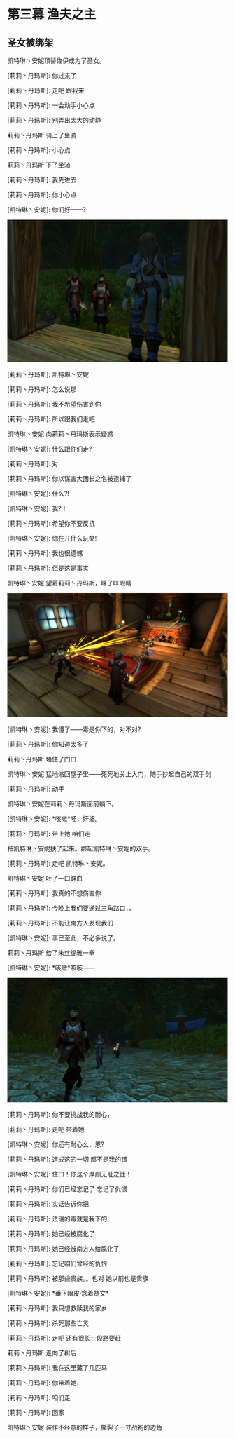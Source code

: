 # 第三幕 渔夫之主

## 圣女被绑架

凯特琳丶安妮顶替佐伊成为了圣女。

\[莉莉丶丹玛斯\]: 你过来了

\[莉莉丶丹玛斯\]: 走吧 跟我来

\[莉莉丶丹玛斯\]: 一会动手小心点

\[莉莉丶丹玛斯\]: 别弄出太大的动静

莉莉丶丹玛斯 骑上了坐骑

\[莉莉丶丹玛斯\]: 小心点

莉莉丶丹玛斯 下了坐骑

\[莉莉丶丹玛斯\]: 我先进去

\[莉莉丶丹玛斯\]: 你小心点

\[凯特琳丶安妮\]: 你们好——?

![&#x4E0D;&#x901F;&#x4E4B;&#x5BA2;](../../.gitbook/assets/bu-su-zhi-ke-.jpg)

\[莉莉丶丹玛斯\]: 凯特琳丶安妮

\[莉莉丶丹玛斯\]: 怎么说那

\[莉莉丶丹玛斯\]: 我不希望伤害到你

\[莉莉丶丹玛斯\]: 所以跟我们走吧

凯特琳丶安妮 向莉莉丶丹玛斯表示疑惑

\[凯特琳丶安妮\]: 什么跟你们走?

\[莉莉丶丹玛斯\]: 对

\[莉莉丶丹玛斯\]: 你以谋害大团长之名被逮捕了

\[凯特琳丶安妮\]: 什么?!

\[凯特琳丶安妮\]: 我?！

\[莉莉丶丹玛斯\]: 希望你不要反抗

\[凯特琳丶安妮\]: 你在开什么玩笑!

\[莉莉丶丹玛斯\]: 我也很遗憾

\[莉莉丶丹玛斯\]: 但是这是事实

凯特琳丶安妮 望着莉莉丶丹玛斯，眯了眯眼睛

![&#x6253;&#x6597;&#x75D5;&#x8FF9;](../../.gitbook/assets/da-dou-hen-ji-.jpg)

\[凯特琳丶安妮\]: 我懂了——毒是你下的，对不对?

\[莉莉丶丹玛斯\]: 你知道太多了

莉莉丶丹玛斯 堵住了门口

凯特琳丶安妮 猛地缩回屋子里——死死地关上大门，随手抄起自己的双手剑

\[莉莉丶丹玛斯\]: 动手

凯特琳丶安妮在莉莉丶丹玛斯面前躺下。

\[凯特琳丶安妮\]: \*咳嗽\*呸，奸细。

\[莉莉丶丹玛斯\]: 带上她 咱们走

把凯特琳丶安妮扶了起来。绑起凯特琳丶安妮的双手。

\[莉莉丶丹玛斯\]: 走吧 凯特琳丶安妮。

凯特琳丶安妮 吐了一口鲜血

\[莉莉丶丹玛斯\]: 我真的不想伤害你

\[莉莉丶丹玛斯\]: 今晚上我们要通过三角路口，，

\[莉莉丶丹玛斯\]: 不能让南方人发现我们

\[凯特琳丶安妮\]: 事已至此，不必多说了。

莉莉丶丹玛斯 给了朱丝缇雅一拳 

\[凯特琳丶安妮\]: \*咳嗽\*咳咳——

![&#x5317;&#x4E0A;](../../.gitbook/assets/bei-shang-.jpg)

\[莉莉丶丹玛斯\]: 你不要挑战我的耐心，

\[莉莉丶丹玛斯\]: 走吧 带着她

\[凯特琳丶安妮\]: 你还有耐心么，恩?

\[莉莉丶丹玛斯\]: 造成这的一切 都不是我的错

\[凯特琳丶安妮\]: 住口！你这个厚颜无耻之徒！

\[莉莉丶丹玛斯\]: 你们已经忘记了 忘记了仇恨

\[莉莉丶丹玛斯\]: 实话告诉你把

\[莉莉丶丹玛斯\]: 法瑞的毒就是我下的

\[莉莉丶丹玛斯\]: 她已经被腐化了

\[莉莉丶丹玛斯\]: 她已经被南方人给腐化了

\[莉莉丶丹玛斯\]: 忘记咱们曾经的仇恨

\[莉莉丶丹玛斯\]: 被那些贵族。。也对 她以前也是贵族

\[凯特琳丶安妮\]: \*垂下眼皮·念着祷文\*

\[莉莉丶丹玛斯\]: 我只想救赎我的家乡

\[莉莉丶丹玛斯\]: 杀死那些亡灵

\[莉莉丶丹玛斯\]: 走吧 还有很长一段路要赶

莉莉丶丹玛斯 走向了树后

\[莉莉丶丹玛斯\]: 我在这里藏了几匹马

\[莉莉丶丹玛斯\]: 你带着她，

\[莉莉丶丹玛斯\]: 咱们走

\[莉莉丶丹玛斯\]: 回家

凯特琳丶安妮 装作不经意的样子，撕裂了一寸战袍的边角

